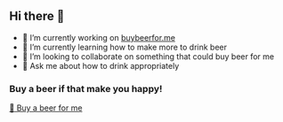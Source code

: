 ## Hi there 👋

- 🔭 I’m currently working on [buybeerfor.me](buybeerfor.me)
- 🌱 I’m currently learning how to make more to drink beer
- 👯 I’m looking to collaborate on something that could buy beer for me
- 💬 Ask me about how to drink appropriately

### Buy a beer if that make you happy!

[🍺 Buy a beer for me](//buybeerfor.me/buybeerforme)

<!--
Download extension, so the link turn into a donate card.

- 📫 How to reach me: 
- 😄 Pronouns: ...
- ⚡ Fun fact: ...
-->
